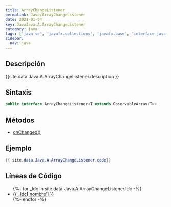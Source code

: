 ```yaml
---
title: ArrayChangeListener
permalink: Java/ArrayChangeListener
date: 2021-01-04
key: JavaJava.A.ArrayChangeListener
category: java
tags: ['java se', 'javafx.collections', 'javafx.base', 'interface java', 'JavaFX 8.0']
sidebar: 
  nav: java
---
```


## Descripción
{{site.data.Java.A.ArrayChangeListener.description }}

## Sintaxis
~~~java
public interface ArrayChangeListener<T extends ObservableArray<T>>
~~~

## Métodos
* [onChanged()](/Java/ArrayChangeListener/onChanged)

## Ejemplo
~~~java
{{ site.data.Java.A.ArrayChangeListener.code}}
~~~

## Líneas de Código
<ul>
{%- for _ldc in site.data.Java.A.ArrayChangeListener.ldc -%}
   <li>
       <a href="{{_ldc['url'] }}">{{ _ldc['nombre'] }}</a>
   </li>
{%- endfor -%}
</ul>
